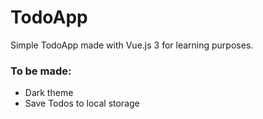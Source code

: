 # TodoApp

Simple TodoApp made with Vue.js 3 for learning purposes.

### To be made:
- Dark theme
- Save Todos to local storage